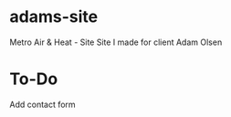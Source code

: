 adams-site
==========

Metro Air &amp; Heat - Site
 Site I made for client Adam Olsen

 To-Do
=======
Add contact form